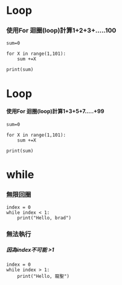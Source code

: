 # Loop
### 使用For 迴圈(loop)計算1+2+3+.....100
```
sum=0

for X in range(1,101):
    sum +=X
    
print(sum)
```
# Loop 
#### 使用For 迴圈(loop)計算1+3+5+7.....+99
```
sum=0

for X in range(1,101):
    sum +=X
    
print(sum)
```

# while
### 無限回圈
```
index = 0
while index < 1:
	print("Hello, brad")
```

### 無法執行
##### 因為index不可能 >1
```
index = 0 
while index > 1:
	print("Hello, 龍聖")
```
